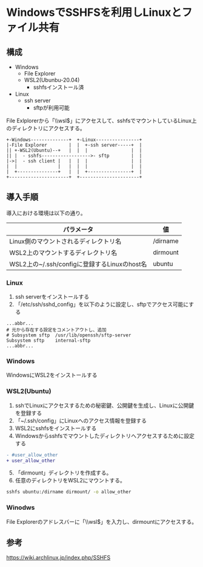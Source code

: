# WindowsでSSHFSを利用しLinuxとファイル共有

## 構成

- Windows
  - File Explorer
  - WSL2(Ubunbu-20.04)
    - sshfsインストール済
- Linux
  - ssh server
    - sftpが利用可能

File Exlplorerから「\\\\wsl$」にアクセスして、sshfsでマウントしているLinux上のディレクトリにアクセスする。

```text
+-Windows--------------+  +-Linux----------------+
|-File Explorer        |  |  +-ssh server-----+  |
|| +-WSL2(Ubuntu)--+   |  |  |                |  |
|| |  - sshfs------------------>- sftp        |  |
|->|  - ssh client |   |  |  |                |  |
|  |               |   |  |  |                |  |
|  +---------------+   |  |  +----------------+  |
+----------------------+  +----------------------+
```

## 導入手順

導入における環境は以下の通り。

パラメータ                                   | 値
-------------------------------------------- | -----------
Linux側のマウントされるディレクトリ名        | /dirname
WSL2上のマウントするディレクトリ名           | dirmount
WSL2上の~/.ssh/configに登録するLinuxのhost名 | ubuntu

### Linux

1. ssh serverをインストールする
2. 「/etc/ssh/sshd_config」を以下のように設定し、sftpでアクセス可能にする
  ```text
  ...abbr...
  # 元から存在する設定をコメントアウトし、追加
  # Subsystem sftp	/usr/lib/openssh/sftp-server
  Subsystem sftp	internal-sftp
  ...abbr...
  ```

### Windows

WindowsにWSL2をインストールする

### WSL2(Ubuntu)

1. sshでLinuxにアクセスするための秘密鍵、公開鍵を生成し、Linuxに公開鍵を登録する
2. 「~/.ssh/config」にLinuxへのアクセス情報を登録する
3. WSL2にsshfsをインストールする
4. Windowsからsshfsでマウントしたディレクトリへアクセスするために設定する
  ```diff
  - #user_allow_other
  + user_allow_other
  ```
5. 「dirmount」ディレクトリを作成する。
6. 任意のディレクトリをWSL2にマウントする。
  ```sh
  sshfs ubuntu:/dirname dirmount/ -o allow_other
  ```

### Winodws

File Explorerのアドレスバーに「\\\\wsl$」を入力し、dirmountにアクセスする。

## 参考

<https://wiki.archlinux.jp/index.php/SSHFS>
